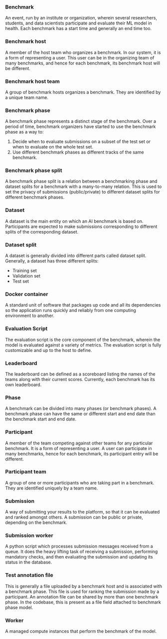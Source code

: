### Benchmark

An event, run by an institute or organization, wherein several researchers, students, and data scientists participate and evaluate their ML model in health. Each benchmark has a start time and generally an end time too.

### Benchmark host

A member of the host team who organizes a benchmark. In our system, it is a form of representing a user. This user can be in the organizing team of many benchmarks, and hence for each benchmark, its benchmark host will be different.

### Benchmark host team

A group of benchmark hosts organizes a benchmark. They are identified by a unique team name.

### Benchmark phase

A benchmark phase represents a distinct stage of the benchmark. Over a period of time, benchmark organizers have started to use the benchmark phase as a way to:

1.  Decide when to evaluate submissions on a subset of the test set or when to evaluate on the whole test set.
2.  Use different benchmark phases as different tracks of the same benchmark.

### Benchmark phase split

A benchmark phase split is a relation between a benchmarking phase and dataset splits for a benchmark with a many-to-many relation. This is used to set the privacy of submissions (public/private) to different dataset splits for different benchmark phases.

### Dataset

A dataset is the main entity on which an AI benchmark is based on. Participants are expected to make submissions corresponding to different splits of the corresponding dataset.

### Dataset split

A dataset is generally divided into different parts called dataset split. Generally, a dataset has three different splits:

- Training set
- Validation set
- Test set

### Docker container
A standard unit of software that packages up code and all its dependencies so the application runs quickly and reliably from one computing environment to another.

### Evaluation Script
The evaluation script is the core component of the benchmark, wherein the model is evaluated against a variety of metrics. The evaluation script is fully customizable and up to the host to define.

### Leaderboard
The leaderboard can be defined as a scoreboard listing the names of the teams along with their current scores. Currently, each benchmark has its own leaderboard.

### Phase

A benchmark can be divided into many phases (or benchmark phases). A benchmark phase can have the same or different start and end date than the benchmark start and end date.

### Participant

A member of the team competing against other teams for any particular benchmark. It is a form of representing a user. A user can participate in many benchmarks, hence for each benchmark, its participant entry will be different.

### Participant team

A group of one or more participants who are taking part in a benchmark. They are identified uniquely by a team name.

### Submission

A way of submitting your results to the platform, so that it can be evaluated and ranked amongst others. A submission can be public or private, depending on the benchmark.

### Submission worker

A python script which processes submission messages received from a queue. It does the heavy lifting task of receiving a submission, performing mandatory checks, and then evaluating the submission and updating its status in the database.

### Test annotation file

This is generally a file uploaded by a benchmark host and is associated with a benchmark phase. This file is used for ranking the submission made by a participant. An annotation file can be shared by more than one benchmark phase. In the codebase, this is present as a file field attached to benchmark phase model.

### Worker
A managed compute instances that perform the benchmark of the model.
